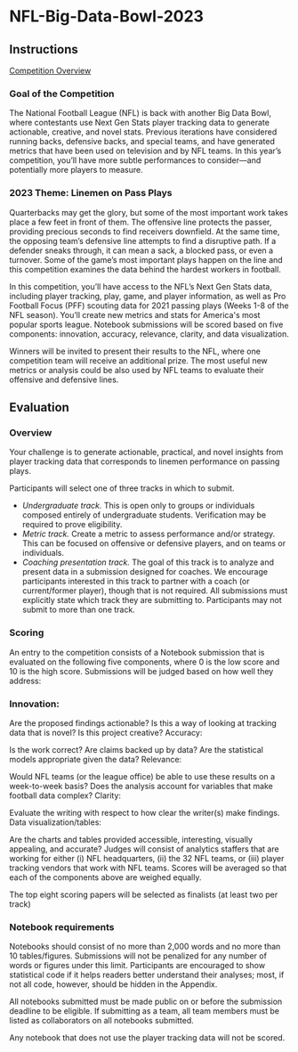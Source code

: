 # NFL-Big-Data-Bowl-2023

## Instructions

[Competition Overview](https://www.kaggle.com/competitions/nfl-big-data-bowl-2023/overview)

### Goal of the Competition

The National Football League (NFL) is back with another Big Data Bowl, where contestants use Next Gen Stats player tracking data to generate actionable, creative, and novel stats. Previous iterations have considered running backs, defensive backs, and special teams, and have generated metrics that have been used on television and by NFL teams. In this year’s competition, you’ll have more subtle performances to consider—and potentially more players to measure.

### 2023 Theme: Linemen on Pass Plays

Quarterbacks may get the glory, but some of the most important work takes place a few feet in front of them. The offensive line protects the passer, providing precious seconds to find receivers downfield. At the same time, the opposing team’s defensive line attempts to find a disruptive path. If a defender sneaks through, it can mean a sack, a blocked pass, or even a turnover. Some of the game’s most important plays happen on the line and this competition examines the data behind the hardest workers in football.

In this competition, you’ll have access to the NFL’s Next Gen Stats data, including player tracking, play, game, and player information, as well as Pro Football Focus (PFF) scouting data for 2021 passing plays (Weeks 1-8 of the NFL season). You’ll create new metrics and stats for America's most popular sports league. Notebook submissions will be scored based on five components: innovation, accuracy, relevance, clarity, and data visualization.

Winners will be invited to present their results to the NFL, where one competition team will receive an additional prize. The most useful new metrics or analysis could be also used by NFL teams to evaluate their offensive and defensive lines.

## Evaluation

### Overview

Your challenge is to generate actionable, practical, and novel insights from player tracking data that corresponds to linemen performance on passing plays.

Participants will select one of three tracks in which to submit.

- _Undergraduate track._ This is open only to groups or individuals composed entirely of undergraduate students. Verification may be required to prove eligibility.
- _Metric track._ Create a metric to assess performance and/or strategy. This can be focused on offensive or defensive players, and on teams or individuals.
- _Coaching presentation track._ The goal of this track is to analyze and present data in a submission designed for coaches. We encourage participants interested in this track to partner with a coach (or current/former player), though that is not required.
All submissions must explicitly state which track they are submitting to. Participants may not submit to more than one track.

### Scoring

An entry to the competition consists of a Notebook submission that is evaluated on the following five components, where 0 is the low score and 10 is the high score. Submissions will be judged based on how well they address:

### Innovation:

Are the proposed findings actionable?
Is this a way of looking at tracking data that is novel?
Is this project creative?
Accuracy:

Is the work correct?
Are claims backed up by data?
Are the statistical models appropriate given the data?
Relevance:

Would NFL teams (or the league office) be able to use these results on a week-to-week basis?
Does the analysis account for variables that make football data complex?
Clarity:

Evaluate the writing with respect to how clear the writer(s) make findings.
Data visualization/tables:

Are the charts and tables provided accessible, interesting, visually appealing, and accurate?
Judges will consist of analytics staffers that are working for either (i) NFL headquarters, (ii) the 32 NFL teams, or (iii) player tracking vendors that work with NFL teams. Scores will be averaged so that each of the components above are weighed equally.

The top eight scoring papers will be selected as finalists (at least two per track)

### Notebook requirements

Notebooks should consist of no more than 2,000 words and no more than 10 tables/figures. Submissions will not be penalized for any number of words or figures under this limit. Participants are encouraged to show statistical code if it helps readers better understand their analyses; most, if not all code, however, should be hidden in the Appendix.

All notebooks submitted must be made public on or before the submission deadline to be eligible. If submitting as a team, all team members must be listed as collaborators on all notebooks submitted.

Any notebook that does not use the player tracking data will not be scored.

